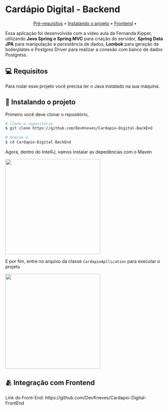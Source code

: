 <h1>Cardápio Digital - Backend</h1>

<p align="center">
  <a href="#pre-requisites">Pré-requisitos</a> •
  <a href="#how-to-use">Instalando o projeto</a> •
  <a href="#related">Frontend</a> •
</p>

Essa aplicação foi desenvolvida com a video aula da Fernanda Kipper, utilizando **Java Spring e Spring MVC** para criação do servidor, **Spring Data JPA** para manipulação e persistência de dados, **Lombok** para geração de boilerplates e Postgres Driver para realizar a conexão com banco de dados Postgress.

<h2 id="pre-requisites">💻 Requisitos</h2> 

Para rodar esse projeto você precisa ter o Java instalado na sua máquina.

<h2 id="how-to-use"> 🚀 Instalando o projeto</h2>

Primeiro você deve clonar o repositório,

```bash
# Clone o repositório
$ git clone https://github.com/DevKneves/Cardapio-Digital-BackEnd

# Acesse-o
$ cd Cardapio-Digital-BackEnd
```

Agora, dentro do IntelliJ, vamos instalar as depedências com o Maven

<img width="300px" src="./.github/DevKneves/Cardapio-Digital-BackEnd/img/instalar-deps.png">

E por fim, entre no arquivo da classe `CardapioApllication` para executar o projeto

<img width="300px" src="./.github/DevKneves/Cardapio-Digital-BackEnd/img/executar.png">

<h2 id="related">🫂 Integração com Frontend</h2>
Link do Front-End: https://github.com/DevKneves/Cardapio-Digital-FrontEnd
